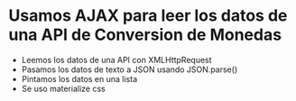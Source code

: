 # Usamos AJAX para leer los datos de una API de Conversion de Monedas

- Leemos los datos de una API con XMLHttpRequest
- Pasamos los datos de texto a JSON usando JSON.parse()
- Pintamos los datos en una lista
- Se uso materialize css